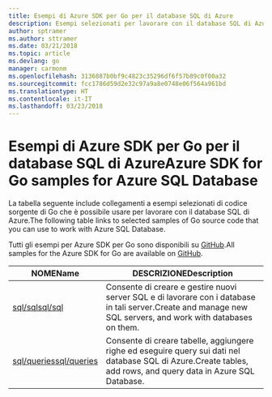 ```yaml
---
title: Esempi di Azure SDK per Go per il database SQL di Azure
description: Esempi selezionati per lavorare con il database SQL di Azure da Azure SDK per Go.
author: sptramer
ms.author: sttramer
ms.date: 03/21/2018
ms.topic: article
ms.devlang: go
manager: carmonm
ms.openlocfilehash: 3136887b0bf9c4823c35296df6f57b89c0f00a32
ms.sourcegitcommit: fcc1786d59d2e32c97a9a8e0748e06f564a961bd
ms.translationtype: HT
ms.contentlocale: it-IT
ms.lasthandoff: 03/23/2018
---
```

# <a name="azure-sdk-for-go-samples-for-azure-sql-database"></a><span data-ttu-id="f8ba5-103">Esempi di Azure SDK per Go per il database SQL di Azure</span><span class="sxs-lookup"><span data-stu-id="f8ba5-103">Azure SDK for Go samples for Azure SQL Database</span></span>

<span data-ttu-id="f8ba5-104">La tabella seguente include collegamenti a esempi selezionati di codice sorgente di Go che è possibile usare per lavorare con il database SQL di Azure.</span><span class="sxs-lookup"><span data-stu-id="f8ba5-104">The following table links to selected samples of Go source code that you can use to work with Azure SQL Database.</span></span>

<span data-ttu-id="f8ba5-105">Tutti gli esempi per Azure SDK per Go sono disponibili su [GitHub](https://github.com/Azure-Samples/azure-sdk-for-go-samples).</span><span class="sxs-lookup"><span data-stu-id="f8ba5-105">All samples for the Azure SDK for Go are available on [GitHub](https://github.com/Azure-Samples/azure-sdk-for-go-samples).</span></span>

| <span data-ttu-id="f8ba5-106">NOME</span><span class="sxs-lookup"><span data-stu-id="f8ba5-106">Name</span></span> | <span data-ttu-id="f8ba5-107">DESCRIZIONE</span><span class="sxs-lookup"><span data-stu-id="f8ba5-107">Description</span></span> |
|------|-------------|
| [<span data-ttu-id="f8ba5-108">sql/sql</span><span class="sxs-lookup"><span data-stu-id="f8ba5-108">sql/sql</span></span>](https://github.com/Azure-Samples/azure-sdk-for-go-samples/blob/master/sql/sql.go) | <span data-ttu-id="f8ba5-109">Consente di creare e gestire nuovi server SQL e di lavorare con i database in tali server.</span><span class="sxs-lookup"><span data-stu-id="f8ba5-109">Create and manage new SQL servers, and work with databases on them.</span></span> |
| [<span data-ttu-id="f8ba5-110">sql/queries</span><span class="sxs-lookup"><span data-stu-id="f8ba5-110">sql/queries</span></span>](https://github.com/Azure-Samples/azure-sdk-for-go-samples/blob/master/sql/queries.go) | <span data-ttu-id="f8ba5-111">Consente di creare tabelle, aggiungere righe ed eseguire query sui dati nel database SQL di Azure.</span><span class="sxs-lookup"><span data-stu-id="f8ba5-111">Create tables, add rows, and query data in Azure SQL Database.</span></span> |
